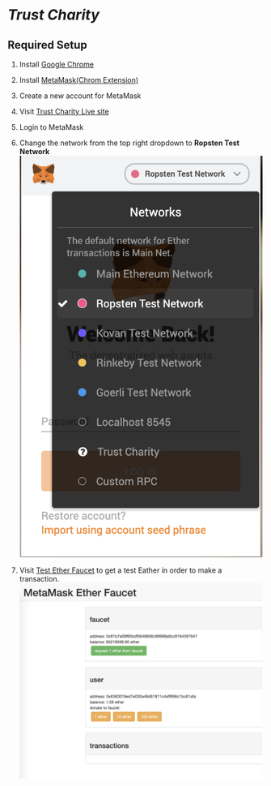 # ***Trust Charity***
## Required Setup

1. Install [Google Chrome](https://www.google.com/chrome/)

2. Install [MetaMask(Chrom Extension)](https://chrome.google.com/webstore/detail/metamask/nkbihfbeogaeaoehlefnkodbefgpgknn?hl=en)

3. Create a new account for MetaMask

4. Visit [Trust Charity Live site](https://trust-charity.herokuapp.com)

5. Login to MetaMask

6. Change the network from the top right dropdown to **Ropsten Test Network**  
![alt networkSelect](https://github.com/tonynguyenit18/trust-charity/blob/readme/resources/network_select.png)

7. Visit [Test Ether Faucet](https://faucet.metamask.io/) to get a test Eather in order to make a transaction.  
![alt testEther](https://github.com/tonynguyenit18/trust-charity/blob/readme/resources/get_test_ether.png)
